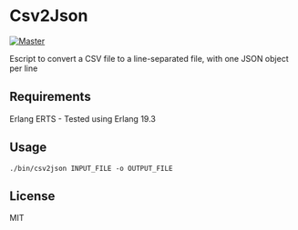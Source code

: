 # Csv2Json

[![Master](https://travis-ci.org/santif/csv2json.svg?branch=master)](https://travis-ci.org/santif/csv2json)


Escript to convert a CSV file to a line-separated file, with one JSON object per line

## Requirements

Erlang ERTS - Tested using Erlang 19.3

## Usage

```
./bin/csv2json INPUT_FILE -o OUTPUT_FILE
```

## License

MIT